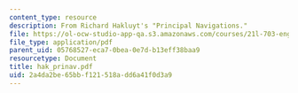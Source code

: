 ```yaml
---
content_type: resource
description: From Richard Hakluyt's "Principal Navigations."
file: https://ol-ocw-studio-app-qa.s3.amazonaws.com/courses/21l-703-english-renaissance-drama-theatre-and-society-in-the-age-of-shakespeare-fall-2003/2a4da2be65bbf121518add6a41f0d3a9_hak_prinav.pdf
file_type: application/pdf
parent_uid: 05768527-eca7-0bea-0e7d-b13eff38baa9
resourcetype: Document
title: hak_prinav.pdf
uid: 2a4da2be-65bb-f121-518a-dd6a41f0d3a9
---
```


